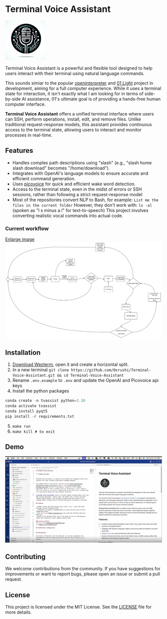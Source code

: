 # Terminal Voice Assistant

![](images/logo.jpg)


Terminal Voice Assistant is a powerful and flexible tool designed to help users interact with their terminal using natural language commands. 

This sounds simiar to the popular [openinterpreter](https://github.com/OpenInterpreter/open-interpreter) and [01 Light](https://github.com/OpenInterpreter/01) project in development, aiming for a full computer experience. While it uses a terminal state for interaction, it isn't exactly what I am looking for in terms of side-by-side AI assistance, 01's ultimate goal is of providing a hands-free human computer interface. 

**Terminal Voice Assistant** offers a unified terminal interface where users can SSH, perform operations, install, edit, and remove files. Unlike traditional request-response models, this assistant provides continuous access to the terminal state, allowing users to interact and monitor processes in real-time.

## Features

- Handles complex path descriptions using "slash" (e.g., "slash home slash download" becomes "/home/download").
- Integrates with OpenAI's language models to ensure accurate and efficient command generation.
- Uses [picovoice](https://picovoice.ai/) for quick and efficient wake word detection.
- Access to the terminal state, even in the midst of errors or SSH sessions, rather than following a strict request-response model
- Most of the repositories convert NLP to Bash, for example:
  `List me the files in the current folder`
   However, they don't work with:
  `ls -al` (spoken as "l s minus a l" for text-to-speech)
  This project involves converting realistic vocal commands into actual code.

### Current workflow
[Enlarge image](images/current_workflow.svg)
![](images/current_workflow.svg)

## Installation

1. [Download Wezterm](https://wezfurlong.org/wezterm/install/macos.html), open it and create a horizontal split.
2. In a new terminal `git clone https://github.com/0xrushi/Terminal-Voice-Assistant.git && cd Terminal-Voice-Assistant`
3. Rename `.env.example` to `.env` and update the OpenAI and Picovoice api keys 
4. Install the python packages 
```python
conda create -n tvassist python=3.10
conda activate tvassist
conda install pyqt5
pip install -r requirements.txt
```
5. `make run`
6. `make kill # to exit`

## Demo

[![Watch the video](images/thumbnail.png)](https://odysee.com/@rushi:2/Terminal-Voice-Assistant-demo:5)



## Contributing

We welcome contributions from the community. If you have suggestions for improvements or want to report bugs, please open an issue or submit a pull request.

## License

This project is licensed under the MIT License. See the [LICENSE](LICENSE) file for more details.
